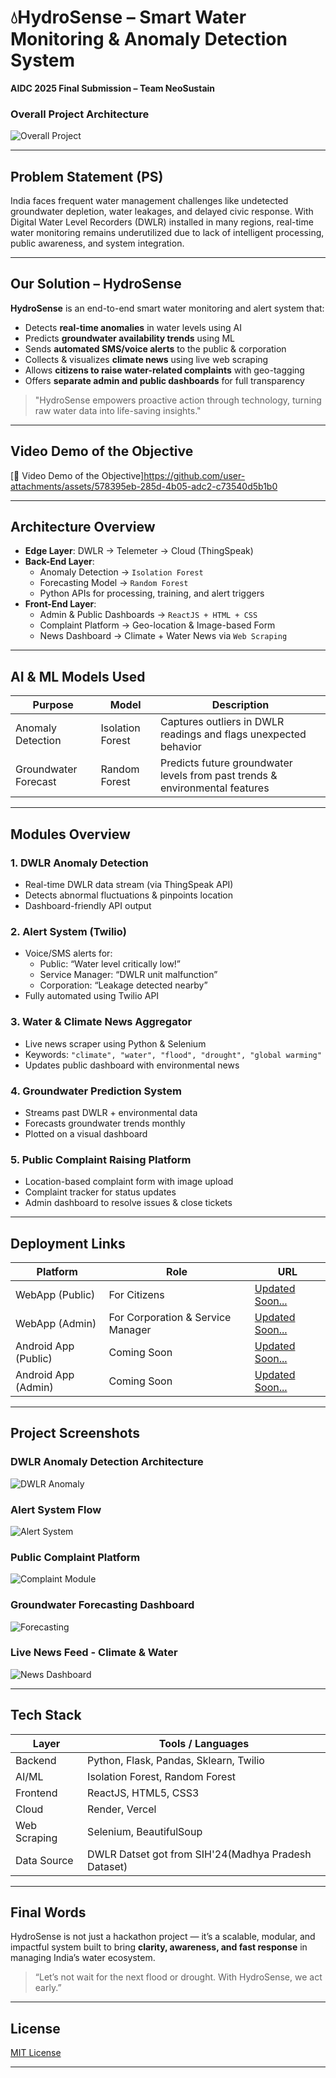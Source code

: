 # 💧HydroSense – Smart Water Monitoring & Anomaly Detection System  
**AIDC 2025 Final Submission – Team NeoSustain**

###  Overall Project Architecture
![Overall Project](Images/Overall.jpg)

---

##  Problem Statement (PS)

India faces frequent water management challenges like undetected groundwater depletion, water leakages, and delayed civic response. With Digital Water Level Recorders (DWLR) installed in many regions, real-time water monitoring remains underutilized due to lack of intelligent processing, public awareness, and system integration.

---

##  Our Solution – HydroSense

**HydroSense** is an end-to-end smart water monitoring and alert system that:
- Detects **real-time anomalies** in water levels using AI
- Predicts **groundwater availability trends** using ML
- Sends **automated SMS/voice alerts** to the public & corporation
- Collects & visualizes **climate news** using live web scraping
- Allows **citizens to raise water-related complaints** with geo-tagging
- Offers **separate admin and public dashboards** for full transparency

>  "HydroSense empowers proactive action through technology, turning raw water data into life-saving insights."

---
## Video Demo of the Objective
[🎥 Video Demo of the Objective]https://github.com/user-attachments/assets/578395eb-285d-4b05-adc2-c73540d5b1b0

---
##  Architecture Overview

- **Edge Layer**: DWLR → Telemeter → Cloud (ThingSpeak)
- **Back-End Layer**:
  - Anomaly Detection → `Isolation Forest`
  - Forecasting Model → `Random Forest`
  - Python APIs for processing, training, and alert triggers
- **Front-End Layer**:
  - Admin & Public Dashboards → `ReactJS + HTML + CSS`
  - Complaint Platform → Geo-location & Image-based Form
  - News Dashboard → Climate + Water News via `Web Scraping`

---

##  AI & ML Models Used

| Purpose | Model | Description |
|--------|-------|-------------|
| Anomaly Detection | Isolation Forest | Captures outliers in DWLR readings and flags unexpected behavior |
| Groundwater Forecast | Random Forest | Predicts future groundwater levels from past trends & environmental features |

---

##  Modules Overview

###  1. **DWLR Anomaly Detection**
- Real-time DWLR data stream (via ThingSpeak API)
- Detects abnormal fluctuations & pinpoints location
- Dashboard-friendly API output

###  2. **Alert System (Twilio)**
- Voice/SMS alerts for:
  - Public: “Water level critically low!”
  - Service Manager: “DWLR unit malfunction”
  - Corporation: “Leakage detected nearby”
- Fully automated using Twilio API

###  3. **Water & Climate News Aggregator**
- Live news scraper using Python & Selenium
- Keywords: `"climate", "water", "flood", "drought", "global warming"`
- Updates public dashboard with environmental news

###  4. **Groundwater Prediction System**
- Streams past DWLR + environmental data
- Forecasts groundwater trends monthly
- Plotted on a visual dashboard

###  5. **Public Complaint Raising Platform**
- Location-based complaint form with image upload
- Complaint tracker for status updates
- Admin dashboard to resolve issues & close tickets

---

##  Deployment Links

| Platform | Role | URL |
|----------|------|-----|
|  WebApp (Public) | For Citizens | [Updated Soon...]() |
|  WebApp (Admin) | For Corporation & Service Manager | [Updated Soon...]() |
|  Android App (Public) | Coming Soon | [Updated Soon...](#) |
|  Android App (Admin) | Coming Soon | [Updated Soon...](#) |

---

##  Project Screenshots

###  DWLR Anomaly Detection Architecture
![DWLR Anomaly](Images/dwlranomaly.jpg)

###  Alert System Flow
![Alert System](Images/alertsystem.jpg)

###  Public Complaint Platform
![Complaint Module](Images/publiceompaint.jpg)

###  Groundwater Forecasting Dashboard
![Forecasting](Images/gwf.jpg)

###  Live News Feed - Climate & Water
![News Dashboard](Images/news.jpg)

---

##  Tech Stack

| Layer | Tools / Languages |
|-------|-------------------|
| Backend | Python, Flask, Pandas, Sklearn, Twilio |
| AI/ML | Isolation Forest, Random Forest |
| Frontend | ReactJS, HTML5, CSS3 |
| Cloud | Render, Vercel |
| Web Scraping | Selenium, BeautifulSoup |
| Data Source | DWLR Datset got from SIH'24(Madhya Pradesh Dataset) |

---

##  Final Words

HydroSense is not just a hackathon project — it’s a scalable, modular, and impactful system built to bring **clarity, awareness, and fast response** in managing India’s water ecosystem.

> “Let’s not wait for the next flood or drought. With HydroSense, we act early.”

---

##  License

[MIT License](LICENSE)

---


